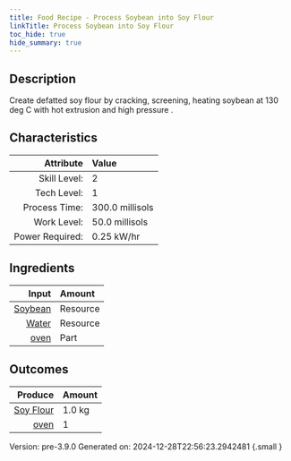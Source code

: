 ```yaml
---
title: Food Recipe - Process Soybean into Soy Flour
linkTitle: Process Soybean into Soy Flour
toc_hide: true
hide_summary: true
---
```


## Description
 Create defatted soy flour by cracking, screening, heating soybean &#10;&#9;&#9;at 130 deg C with hot extrusion and high pressure .  

## Characteristics

| Attribute      | Value |
|--------:|:------|
|Skill Level:|2|
|Tech Level:|1|
|Process Time:|300.0 millisols|
|Work Level:|50.0 millisols|
|Power Required:|0.25 kW/hr|

## Ingredients

| Input      | Amount |
|--------:|:------|
|[Soybean](/docs/definitions/resource/soybean)|Resource|1.0 kg|
|[Water](/docs/definitions/resource/water)|Resource|1.0 kg|
|[oven](/docs/definitions/part/oven)|Part|1|

## Outcomes


| Produce      | Amount |
|--------:|:------|
|[Soy Flour](/docs/definitions/resource/soy-flour)|1.0 kg|
|[oven](/docs/definitions/part/oven)|1|


Version: pre-3.9.0 Generated on: 2024-12-28T22:56:23.2942481
{.small }

